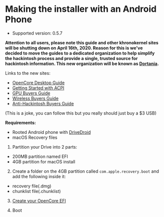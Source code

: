 # Making the installer with an Android Phone

* Supported version: 0.5.7

**Attention to all users, please note this guide and other khronokernel sites will be shutting down on April 16th, 2020. Reason for this is we've decided to move the guides to a dedicated organization to help simplify the hackintosh process and provide a single, trusted source for hackintosh information. This new organization will be known as [Dortania](https://github.com/dortania).**

Links to the new sites:

* [OpenCore Desktop Guide](https://desktop.dortania.ml/)
* [Getting Started with ACPI](https://acpi.dortania.ml/)
* [GPU Buyers Guide](https://gpu.dortania.ml/)
* [Wireless Buyers Guide](https://wifi.dortania.ml/)
* [Anti-Hackintosh Buyers Guide](https://hardware.dortania.ml/)

(This is a joke, you can follow this but you really should just buy a $3 USB)


**Requirements:**

* Rooted Android phone with [DriveDroid](https://softwarebakery.com/projects/drivedroid)
* macOS Recovery files

1. Partition your Drive into 2 parts:
* 200MB partition named EFI
* 4GB partition for macOS install

2. Create a folder on the 4GB partition called `com.apple.recovery.boot` and add the following inside it:
* recovery file(.dmg)
* chunklist file(.chunklist)

3. [Create your OpenCore EFI](/installer-guide/opencore-efi.md)

4. Boot

